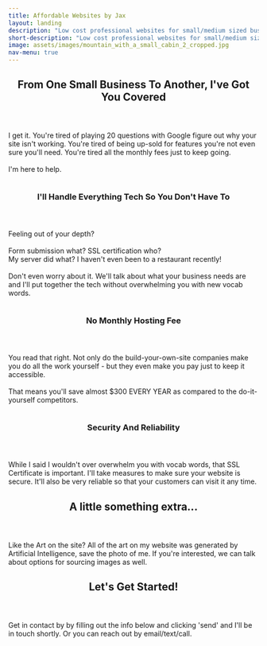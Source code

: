 ```yaml
---
title: Affordable Websites by Jax
layout: landing
description: "Low cost professional websites for small/medium sized businesses. Here's how I'll save you time and money"
short-description: "Low cost professional websites for small/medium sized businesses."
image: assets/images/mountain_with_a_small_cabin_2_cropped.jpg
nav-menu: true
---
```


<!-- Main -->
<div id="main">

<!-- One -->
<section id="one">
	<div class="inner">
		<header class="major">
			<h2>From One Small Business To Another, I've Got You Covered</h2>
		</header>
		<p>I get it. You're tired of playing 20 questions with Google figure out why your site isn't working. You're tired of being up-sold for features you're not even sure you'll need. You're tired all the monthly fees just to keep going. <br><br>I'm here to help.</p>
	</div>
</section>

<!-- Two -->
<section id="two" class="spotlights">
	<section>
		<img src="{% link assets/images/businessman_hiking_in_the_woods.jpg %}" alt="" data-position="center center" />
		<div class="content">
			<div class="inner">
				<header class="major">
					<h3>I'll Handle Everything Tech So You Don't Have To</h3>
				</header>
				<p>Feeling out of your depth?<br><br>
				Form submission what? SSL certification who? <br>
				My server did what? I haven't even been to a restaurant recently!<br><br>
				Don't even worry about it. We'll talk about what your business needs are and I'll put together the tech without overwhelming you with new vocab words.</p>
				<!-- <ul class="actions">
					<li><a href="generic.html" class="button">Learn more</a></li>
				</ul> -->
			</div>
		</div>
	</section>
	<section>
		<img src="{% link assets/images/stack_of_gold_coins.jpg %}" alt="" data-position="top center" />
		<div class="content">
			<div class="inner">
				<header class="major">
					<h3>No Monthly Hosting Fee</h3>
				</header>
				<p>You read that right. Not only do the build-your-own-site companies make you do all the work yourself - but they even make you pay just to keep it accessible.
				<br><br>That means you'll save almost $300 EVERY YEAR as compared to the do-it-yourself competitors.</p>
				<!-- <ul class="actions">
					<li><a href="generic.html" class="button">Learn more</a></li>
				</ul> -->
			</div>
		</div>
	</section>
	<section>
		<img src="{% link assets/images/A_brick_wall.jpg %}" alt="" data-position="25% 25%" />
		<div class="content">
			<div class="inner">
				<header class="major">
					<h3>Security And Reliability</h3>
				</header>
				<p>While I said I wouldn't over overwhelm you with vocab words, that SSL Certificate is important. I'll take measures to make sure your website is secure. It'll also be very reliable so that your customers can visit it any time.</p>
			</div>
		</div>
	</section>
</section>

<!-- Three -->
<section id="three">
	<div class="inner">
		<header class="major">
			<h2>A little something extra...</h2>
		</header>
		<p>Like the Art on the site? All of the art on my website was generated by Artificial Intelligence, save the photo of me. If you're interested, we can talk about options for sourcing images as well.</p>
	</div>
</section>
<section id="three">
	<div class="inner">
		<header class="major">
			<h2>Let's Get Started!</h2>
		</header>
		<p>Get in contact by by filling out the info below and clicking 'send' and I'll be in touch shortly. Or you can reach out by email/text/call.</p>
	</div>
</section>

</div>
